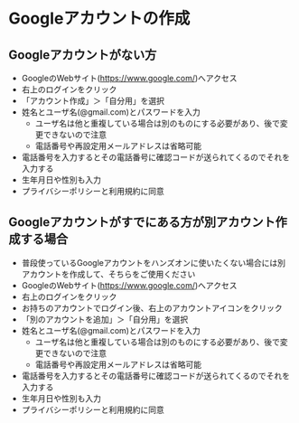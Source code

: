 # Googleアカウントの作成

## Googleアカウントがない方

- GoogleのWebサイト\(<https://www.google.com/>\)へアクセス
- 右上のログインをクリック
- 「アカウント作成」＞「自分用」を選択
- 姓名とユーザ名(@gmail.com)とパスワードを入力
  - ユーザ名は他と重複している場合は別のものにする必要があり、後で変更できないので注意
  - 電話番号や再設定用メールアドレスは省略可能
- 電話番号を入力するとその電話番号に確認コードが送られてくるのでそれを入力する
- 生年月日や性別も入力
- プライバシーポリシーと利用規約に同意

## Googleアカウントがすでにある方が別アカウント作成する場合

- 普段使っているGoogleアカウントをハンズオンに使いたくない場合には別アカウントを作成して、そちらをご使用ください
- GoogleのWebサイト\(<https://www.google.com/>\)へアクセス
- 右上のログインをクリック
- お持ちのアカウントでログイン後、右上のアカウントアイコンをクリック
- 「別のアカウントを追加」＞「自分用」を選択
- 姓名とユーザ名(@gmail.com)とパスワードを入力
  - ユーザ名は他と重複している場合は別のものにする必要があり、後で変更できないので注意
  - 電話番号や再設定用メールアドレスは省略可能
- 電話番号を入力するとその電話番号に確認コードが送られてくるのでそれを入力する
- 生年月日や性別も入力
- プライバシーポリシーと利用規約に同意

